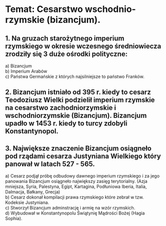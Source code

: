 # Temat: Cesarstwo wschodnio-rzymskie (bizancjum).
## 1. Na gruzach starożytnego imperium rzymskiego w okresie wczesnego średniowiecza zrodziły się 3 duże ośrodki polityczne:
a) Bizancjum  
b) Imperium Arabów  
c) Państwa Germańskie z których najsilniejsze to państwo Franków.  
## 2. Bizancjum istniało od 395 r. kiedy to cesarz Teodoziusz Wielki podzielił imperium rzymskie na cesarstwo zachodniorzymskie i wschodniorzymskie (Bizancjum). Bizancjum upadło w 1453 r. kiedy to turcy zdobyli Konstantynopol.
## 3. Największe znaczenie Bizancjum osiągneło pod rządami cesarza Justyniana Wielkiego który panował w latach 527 - 565.
a) Cesarz podjął próbę odbudowy dawnego imperium rzymskiego i za jego panowania Bizancjum osiągneło największy zasięg terytorialny. (Azja mniejsza, Syria, Palestyna, Egipt, Kartagina, Podłuniowa Iberia, Italia, Dalmacja, Bałkany, Grecja)  
b) Cesarz dokonał kompilacji prawa rzymskiego które zebrał w tzw. Kodeksie Justyniana.  
c) Stworzył Bizancjum adminstrację i armię na wzór rzymskich.  
d) Wybudował w Konstantynopolu Świątynię Mądrości Bożej (Hagia Sophia).
